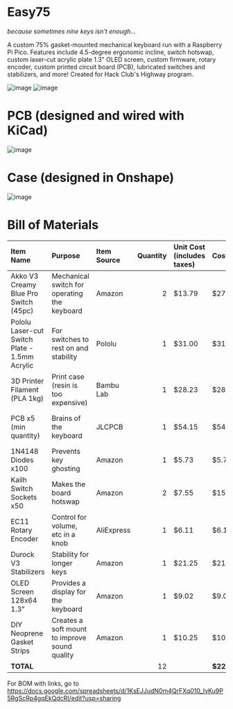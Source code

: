 # Easy75

*because sometimes nine keys isn't enough...*

A custom 75% gasket-mounted mechanical keyboard run with a Raspberry Pi Pico. Features include 4.5-degree ergonomic incline, switch hotswap, custom laser-cut acrylic plate 1.3" OLED screen, custom firmware, rotary encoder, custom printed circuit board (PCB), lubricated switches and stabilizers, and more! Created for Hack Club's Highway program.

![image](https://github.com/user-attachments/assets/75e6ce5d-9cae-483d-9827-7c4103e7ac6e)
![image](https://github.com/user-attachments/assets/96410c71-d4eb-45b5-ae00-107d005f30d8)

# PCB (designed and wired with KiCad)

![image](https://github.com/user-attachments/assets/18f2e7da-f240-458e-9201-fef4da8b7624)

# Case (designed in Onshape)

![image](https://github.com/user-attachments/assets/5857b922-60e1-4ebf-864d-9455f2244685)

# Bill of Materials

| Item Name                                           | Purpose                                         | Item Source  | Quantity | Unit Cost (includes taxes) | Cost    | Notes                                                                 |
|:----------------------------------------------------|:------------------------------------------------|:-------------|---------:|:----------------------------|:--------|:----------------------------------------------------------------------|
| Akko V3 Creamy Blue Pro Switch (45pc)              | Mechanical switch for operating the keyboard    | Amazon       |        2 | $13.79                     | $27.58  |                                                                        |
| Pololu Laser-cut Switch Plate - 1.5mm Acrylic      | For switches to rest on and stability           | Pololu       |        1 | $31.00                     | $31.00  | Estimate -- precise cost is only available upon ordering               |
| 3D Printer Filament (PLA 1kg)                      | Print case (resin is too expensive)             | Bambu Lab    |        1 | $28.23                     | $28.23  |                                                                        |
| PCB x5 (min quantity)                              | Brains of the keyboard                          | JLCPCB       |        1 | $54.15                     | $54.15  | Could be $0 if PCBWay approves sponsorship                             |
| 1N4148 Diodes x100                                 | Prevents key ghosting                           | Amazon       |        1 | $5.73                      | $5.73   |                                                                        |
| Kailh Switch Sockets x50                           | Makes the board hotswap                         | Amazon       |        2 | $7.55                      | $15.10  |                                                                        |
| EC11 Rotary Encoder                                | Control for volume, etc in a knob               | AliExpress   |        1 | $6.11                      | $6.11   |                                                                        |
| Durock V3 Stabilizers                              | Stability for longer keys                       | Amazon       |        1 | $21.25                     | $21.25  |                                                                        |
| OLED Screen 128x64 1.3"                            | Provides a display for the keyboard             | Amazon       |        1 | $9.02                      | $9.02   |                                                                        |
| DIY Neoprene Gasket Strips                         | Creates a soft mount to improve sound quality   | Amazon       |        1 | $10.25                     | $10.25  |                                                                        |
| **TOTAL**                                          |                                                 |              |       12 |                            | **$225.66** |                                                                    |


For BOM with links, go to https://docs.google.com/spreadsheets/d/1KsEJJudN0m4QrFXq010_IyKu9P5RgScRp4gqEkQdcRI/edit?usp=sharing


